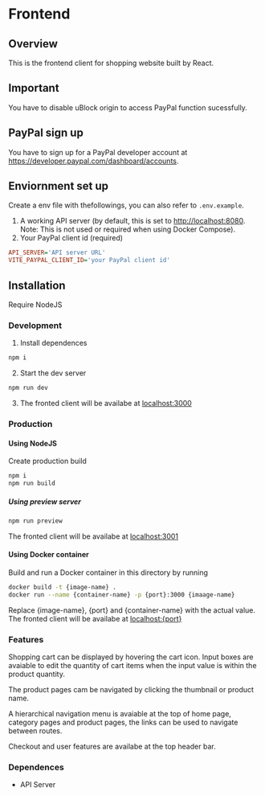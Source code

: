 # Frontend

## Overview
This is the frontend client for shopping website built by React.

## Important
You have to disable uBlock origin to access PayPal function sucessfully. 

## PayPal sign up
You have to sign up for a PayPal developer account at <https://developer.paypal.com/dashboard/accounts>.

## Enviornment set up
Create a env file with thefollowings, you can also refer to `.env.example`.
1. A working API server (by default, this is set to <http://localhost:8080>. Note: This is not used or required when using Docker Compose).
2. Your PayPal client id (required)
```ini
API_SERVER='API server URL'
VITE_PAYPAL_CLIENT_ID='your PayPal client id'
```


## Installation
Require NodeJS

### Development

1. Install dependences
```sh
npm i
```
2. Start the dev server
```sh
npm run dev
```

3. The fronted client will be availabe at <localhost:3000>
### Production
#### Using NodeJS
Create production build
```sh
npm i
npm run build
```
##### Using preview server
```sh
npm run preview
```
The fronted client will be availabe at <localhost:3001>

#### Using Docker container
Build and run a Docker container in this directory by running
```sh
docker build -t {image-name} .
docker run --name {container-name} -p {port}:3000 {imaage-name}
```
Replace {image-name}, {port} and {container-name} with the actual value.
The fronted client will be availabe at <localhost:{port}>

### Features

Shopping cart can be displayed by hovering the cart icon. Input boxes are avaiable to edit the quantity of cart items when the input value is within the product quantity.


The product pages cam be navigated by clicking the thumbnail or product name.

A hierarchical navigation menu is avaiable at the top of home page, category pages and product pages, the links can be used to navigate between routes.

Checkout and user features are availabe at the top header bar.



### Dependences
- API Server



